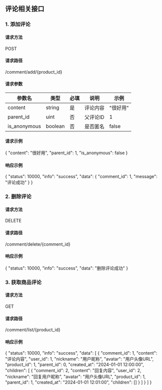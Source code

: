## 评论相关接口

### 1. 添加评论
#### 请求方法
POST

#### 请求路径
/comment/add/{product_id}

#### 请求参数
| 参数名      | 类型    | 必填 | 说明       | 示例     |
|-------------|---------|------|------------|----------|
| content     | string  | 是   | 评论内容   | "很好用" |
| parent_id   | uint    | 否   | 父评论ID   | 1        |
| is_anonymous| boolean | 否   | 是否匿名   | false    |

#### 请求示例
{
    "content": "很好用",
    "parent_id": 1,
    "is_anonymous": false
}

#### 响应示例
{
    "status": 10000,
    "info": "success",
    "data": {
        "comment_id": 1,
        "message": "评论成功"
    }
}

### 2. 删除评论
#### 请求方法
DELETE

#### 请求路径
/comment/delete/{comment_id}

#### 响应示例
{
    "status": 10000,
    "info": "success",
    "data": "删除评论成功"
}

### 3. 获取商品评论
#### 请求方法
GET

#### 请求路径
/comment/list/{product_id}

#### 响应示例
{
    "status": 10000,
    "info": "success",
    "data": [
        {
            "comment_id": 1,
            "content": "评论内容",
            "user_id": 1,
            "nickname": "用户昵称",
            "avatar": "用户头像URL",
            "product_id": 1,
            "parent_id": 0,
            "created_at": "2024-01-01 12:00:00",
            "children": [
                {
                    "comment_id": 2,
                    "content": "回复内容",
                    "user_id": 2,
                    "nickname": "回复用户昵称",
                    "avatar": "用户头像URL",
                    "product_id": 1,
                    "parent_id": 1,
                    "created_at": "2024-01-01 12:01:00",
                    "children": []
                }
            ]
        }
    ]
}